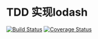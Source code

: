 # TDD 实现lodash
[![Build Status](https://travis-ci.org/Lin47/lodash.svg?branch=master)](https://travis-ci.org/Lin47/lodash)
[![Coverage Status](https://coveralls.io/repos/github/Lin47/lodash/badge.svg?branch=master)](https://coveralls.io/github/Lin47/lodash?branch=master)
